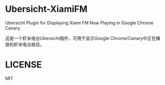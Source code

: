 # Ubersicht-XiamiFM

Ubersicht Plugin for Displaying Xiami FM Now Playing in Google Chrome Canary.

这是一个虾米电台Ubersicht插件，可用于显示Google Chrome/Canary中正在播放的虾米电台曲目。

# LICENSE

MIT
